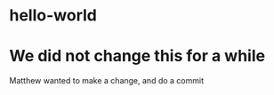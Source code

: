 # hello-world




We did not change this for a while
=======
Matthew wanted to make a change, and do a commit
